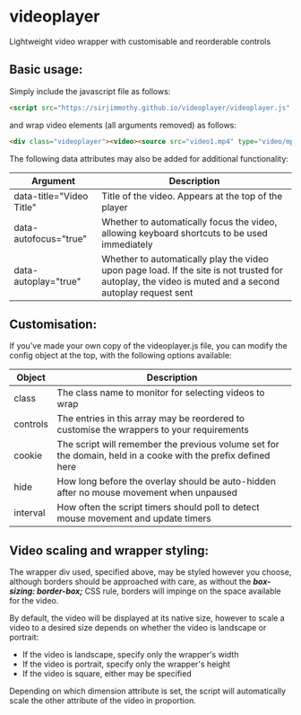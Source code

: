 # videoplayer
Lightweight video wrapper with customisable and reorderable controls

## Basic usage:

Simply include the javascript file as follows:

```html
<script src="https://sirjimmothy.github.io/videoplayer/videoplayer.js" />
```
and wrap video elements (all arguments removed)  as follows:

```html
<div class="videoplayer"><video><source src="video1.mp4" type="video/mp4" /></video></div>
```

The following data attributes may also be added for additional functionality:

Argument | Description
-------- | --------
data-title="Video Title" | Title of the video. Appears at the top of the player
data-autofocus="true" | Whether to automatically focus the video, allowing keyboard shortcuts to be used immediately
data-autoplay="true" | Whether to automatically play the video upon page load. If the site is not trusted for autoplay, the video is muted and a second autoplay request sent

## Customisation:

If you've made your own copy of the videoplayer.js file, you can modify the config object at the top, with the following options available:

Object | Description
------ | ------
class | The class name to monitor for selecting videos to wrap
controls | The entries in this array may be reordered to customise the wrappers to your requirements
cookie | The script will remember the previous volume set for the domain, held in a cooke with the prefix defined here
hide | How long before the overlay should be auto-hidden after no mouse movement when unpaused
interval | How often the script timers should poll to detect mouse movement and update timers

## Video scaling and wrapper styling:

The wrapper div used, specified above, may be styled however you choose, although borders should be approached with care, as without the ***box-sizing: border-box;*** CSS rule, borders will impinge on the space available for the video.

By default, the video will be displayed at its native size, however to scale a video to a desired size depends on whether the video is landscape or portrait:

- If the video is landscape, specify only the wrapper's width
- If the video is portrait, specify only the wrapper's height
- If the video is square, either may be specified

Depending on which dimension attribute is set, the script will automatically scale the other attribute of the video in proportion.

